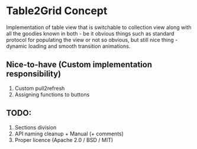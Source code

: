 # Table2Grid Concept

Implementation of table view that is switchable to collection view along with all the goodies known in both - be it obvious things such as standard protocol for populating the view or not so obvious, but still nice thing - dynamic loading and smooth transition animations.

## Nice-to-have (Custom implementation responsibility)

1. Custom pull2refresh
2. Assigning functions to buttons

## TODO:

1. Sections division
2. API naming cleanup + Manual (+ comments)
3. Proper licence (Apache 2.0 / BSD / MIT)